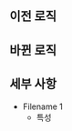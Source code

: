 <!--
# New Feature
새로운 로직이 추가되는 경우
이 경우 ## 이전 로직과 ## 바뀐 로직은 지워주세요
-->

## 이전 로직

<!--
ex) 모든 의존성 라이브러리 로딩, 미들웨어 설정, module instance화
-->

## 바뀐 로직

<!--
ex) loaders를 두어 server 초기화 분담
    각각의 파일에서 알맞는 의존성 라이브러리 주입 및 instace 초기화
-->

## 세부 사항

<!--
ex)
- app.ts에서 index.ts에 작성된 module 호출
- index.ts
  - loaders 내 하위 모든 module 호출 후 초기화
- express.ts
  - express 관련 라이브러리 의존성 주입
  - 라우팅-->

- Filename 1
  - 특성

